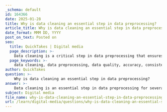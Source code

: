 ```yaml
---
_schema: default
id: 164366
date: 2025-01-28
title: Why is data cleaning an essential step in data preprocessing?
article_title: Why is data cleaning an essential step in data preprocessing?
date_format: MMM DD, YYYY
post_on_text: Posted on
seo:
  title: QuickTakes | Digital media
  page_description: >-
    Data cleaning is a critical step in data preprocessing that ensures data quality, enhances trust in analysis, improves machine learning model performance, and reduces the risk of misleading outcomes for organizations.
  page_keywords: >-
    data cleaning, data preprocessing, data quality, accuracy, consistency, machine learning, model performance, analysis, trustworthiness, ongoing process, skewed analytics, decision making, data-driven organization
author: QuickTakes
question: >-
    Why is data cleaning an essential step in data preprocessing?
answer: >-
    Data cleaning is an essential step in data preprocessing for several reasons, all of which contribute to the overall quality and reliability of the data used in analysis and machine learning. Here are the key points highlighting its importance:\n\n1. **Improving Data Quality**: Data cleaning ensures that the data is accurate, consistent, and relevant. By identifying and correcting errors, such as missing values, outliers, and duplicates, data cleaning enhances the overall quality of the dataset. This is crucial because high-quality data leads to more reliable insights and conclusions.\n\n2. **Trustworthiness of Data**: Clean data allows data scientists and analysts to trust the information they are working with. When data is free from inaccuracies, it becomes a solid foundation for analysis, leading to more meaningful results. This trust is vital for making informed decisions based on the data.\n\n3. **Impact on Model Performance**: The performance of machine learning models is heavily influenced by the quality of the data used for training. A well-cleaned and preprocessed dataset can significantly improve the accuracy and reliability of these models. Conversely, poorly cleaned data can lead to misleading results and erroneous conclusions, which can have serious implications in real-world applications.\n\n4. **Facilitating Analysis**: Data cleaning simplifies the data analysis process by ensuring that only valuable and relevant data is retained. This not only makes the analysis more efficient but also helps in focusing on the most important aspects of the data, thereby enhancing the insights derived from it.\n\n5. **Ongoing Process**: Data cleaning is not a one-time task but an ongoing process. As new data is collected, it is essential to continuously monitor and clean the data to maintain its quality. This requires attention to detail and a systematic approach to identify and rectify any emerging data quality issues.\n\n6. **Reducing Risk of Skewed Analytics**: By ensuring that the data is clean, organizations can reduce the risk of skewed analytics, which can lead to poor decision-making. Clean data contributes to more accurate decision-making processes, ultimately benefiting organizational success.\n\nIn summary, data cleaning is a foundational aspect of data preprocessing that enhances data quality, builds trust in the data, improves model performance, facilitates analysis, and reduces the risk of misleading results. It is a critical step for any data-driven organization aiming to leverage data for informed decision-making and strategic planning.
subject: Digital media
file_name: why-is-data-cleaning-an-essential-step-in-data-preprocessing.md
url: /learn/digital-media/questions/why-is-data-cleaning-an-essential-step-in-data-preprocessing
---
```


&nbsp;